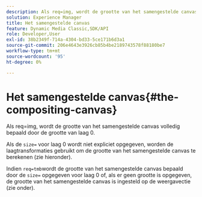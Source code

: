 ```yaml
---
description: Als req=img, wordt de grootte van het samengestelde canvas volledig bepaald door de grootte van laag 0.
solution: Experience Manager
title: Het samengestelde canvas
feature: Dynamic Media Classic,SDK/API
role: Developer,User
exl-id: 38b2349f-714a-4304-bd33-5ce171b6d3a1
source-git-commit: 206e4643e3926cb85b4be2189743578f88180be7
workflow-type: tm+mt
source-wordcount: '95'
ht-degree: 0%

---
```


# Het samengestelde canvas{#the-compositing-canvas}

Als req=img, wordt de grootte van het samengestelde canvas volledig bepaald door de grootte van laag 0.

Als de `size=` voor laag 0 wordt niet expliciet opgegeven, worden de laagtransformaties gebruikt om de grootte van het samengestelde canvas te berekenen (zie hieronder).

Indien `req=tmb`wordt de grootte van het samengestelde canvas bepaald door de `size=` opgegeven voor laag 0 of, als er geen grootte is opgegeven, de grootte van het samengestelde canvas is ingesteld op de weergavectie (zie onder).
